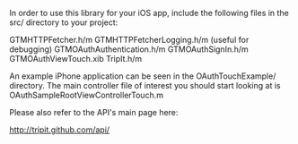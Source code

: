 In order to use this library for your iOS app, include the following files in the src/ directory to your project:

GTMHTTPFetcher.h/m
GTMHTTPFetcherLogging.h/m (useful for debugging)
GTMOAuthAuthentication.h/m
GTMOAuthSignIn.h/m
GTMOAuthViewTouch.xib
TripIt.h/m

An example iPhone application can be seen in the OAuthTouchExample/ directory. The main controller file of interest you should start looking at is OAuthSampleRootViewControllerTouch.m

Please also refer to the API's main page here:

http://tripit.github.com/api/
